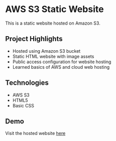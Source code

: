 # AWS S3 Static Website

This is a static website hosted on Amazon S3.

## Project Highlights
- Hosted using Amazon S3 bucket
- Static HTML website with image assets
- Public access configuration for website hosting
- Learned basics of AWS and cloud web hosting

## Technologies
- AWS S3
- HTML5
- Basic CSS

## Demo
Visit the hosted website [here](file:///C:/Users/HP/OneDrive/Desktop/AWS/index.html)
